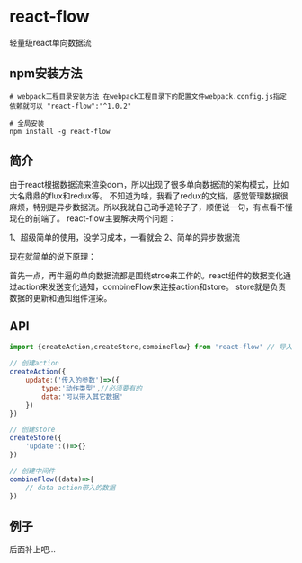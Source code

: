 # react-flow
轻量级react单向数据流

## npm安装方法
```shell
# webpack工程目录安装方法 在webpack工程目录下的配置文件webpack.config.js指定依赖就可以 "react-flow":"^1.0.2"

# 全局安装
npm install -g react-flow
```

## 简介
由于react根据数据流来渲染dom，所以出现了很多单向数据流的架构模式，比如大名鼎鼎的flux和redux等。
不知道为啥，我看了redux的文档，感觉管理数据很麻烦，特别是异步数据流。所以我就自己动手造轮子了，顺便说一句，有点看不懂现在的前端了。
react-flow主要解决两个问题：

1、超级简单的使用，没学习成本，一看就会
2、简单的异步数据流

现在就简单的说下原理：

首先一点，再牛逼的单向数据流都是围绕stroe来工作的。react组件的数据变化通过action来发送变化通知，combineFlow来连接action和store。
store就是负责数据的更新和通知组件渲染。

## API
```javascript
import {createAction,createStore,combineFlow} from 'react-flow' // 导入模块

// 创建action
createAction({
	update:('传入的参数')=>({
		type:'动作类型',//必须要有的
		data:'可以带入其它数据'
	})
})

// 创建store
createStore({
	'update':()=>{}
})

// 创建中间件
combineFlow((data)=>{
	// data action带入的数据
})
```

## 例子
后面补上吧...